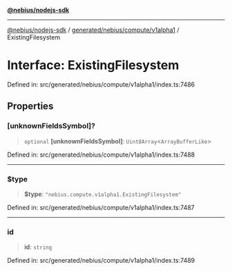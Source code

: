 [**@nebius/nodejs-sdk**](../../../../../README.md)

---

[@nebius/nodejs-sdk](../../../../../README.md) / [generated/nebius/compute/v1alpha1](../README.md) / ExistingFilesystem

# Interface: ExistingFilesystem

Defined in: src/generated/nebius/compute/v1alpha1/index.ts:7486

## Properties

### \[unknownFieldsSymbol\]?

> `optional` **\[unknownFieldsSymbol\]**: `Uint8Array`\<`ArrayBufferLike`\>

Defined in: src/generated/nebius/compute/v1alpha1/index.ts:7488

---

### $type

> **$type**: `"nebius.compute.v1alpha1.ExistingFilesystem"`

Defined in: src/generated/nebius/compute/v1alpha1/index.ts:7487

---

### id

> **id**: `string`

Defined in: src/generated/nebius/compute/v1alpha1/index.ts:7489

